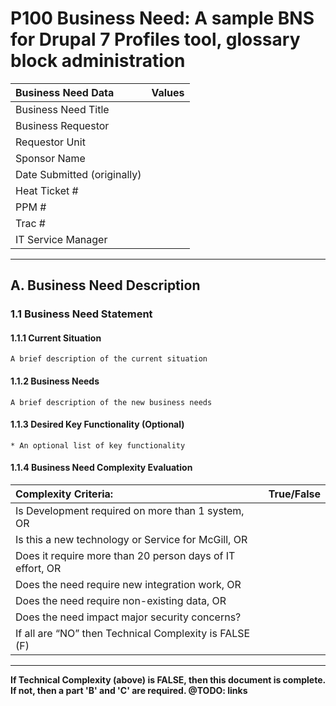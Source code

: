 
# P100 Business Need: A sample BNS for Drupal 7 Profiles tool, glossary block administration

Business Need Data | Values |
:-----------------|:----- |
Business Need Title | 
Business Requestor | 
Requestor Unit | 
Sponsor Name | 
Date Submitted (originally) | 
Heat Ticket # | 
PPM # | 
Trac # |
IT Service Manager | 

---

## A. Business Need Description

### 1.1 Business Need Statement

#### 1.1.1 Current Situation
```A brief description of the current situation```

#### 1.1.2 Business Needs
```A brief description of the new business needs```

#### 1.1.3 Desired Key Functionality (Optional)
```* An optional list of key functionality```

#### 1.1.4 Business Need Complexity Evaluation

Complexity Criteria: | True/False
:--------------------|:-----------
Is Development required on more than 1 system, OR  | 
Is this a new technology or Service for McGill, OR | 
Does it require more than 20 person days of IT effort, OR | 
Does the need require new integration work, OR | 
Does the need require non-existing data, OR | 
Does the need impact major security concerns? | 
If all are “NO” then Technical Complexity is FALSE (F) | 

---

__If Technical Complexity (above) is FALSE, then this document is complete.
If not, then a part 'B' and 'C' are required. @TODO: links__
 
